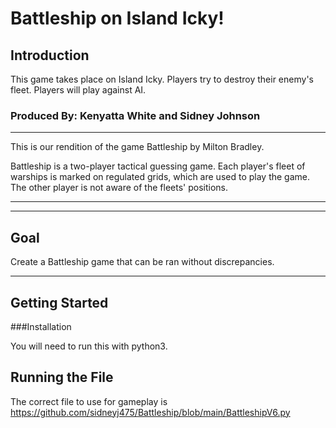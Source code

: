 # **Battleship on Island Icky!**
## Introduction

This game takes place on Island Icky. Players try to destroy their enemy's fleet. Players will play against AI.
### Produced By: Kenyatta White and Sidney Johnson
------------
This is our rendition of the game Battleship by Milton Bradley.

Battleship is a two-player tactical guessing game. Each player's fleet of warships is marked on regulated grids, which are used to play the game. The other player is not aware of the fleets' positions. 

-------------

---------------
## Goal
Create a Battleship game that can be ran without discrepancies. 

------------
## Getting Started

###Installation

You will need to run this with python3. 

## Running the File

The correct file to use for gameplay is
https://github.com/sidneyj475/Battleship/blob/main/BattleshipV6.py 
